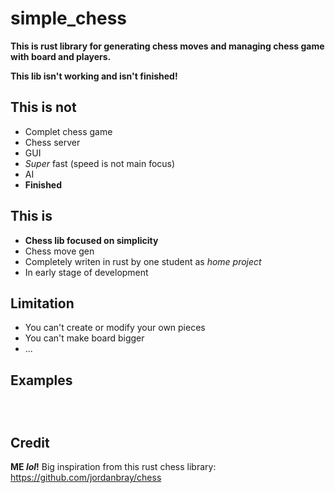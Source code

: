 # simple_chess

**This is rust library for generating chess moves and managing chess game with board and players.**

**This lib isn't working and isn't finished!**

## This is not
- Complet chess game
- Chess server
- GUI
- *Super* fast (speed is not main focus)
- AI
- **Finished**

## This is
- **Chess lib focused on simplicity**
- Chess move gen
- Completely writen in rust by one student as *home project*
- In early stage of development

## Limitation
- You can't create or modify your own pieces
- You can't make board bigger
- ...  

## Examples

```rust
```

```rust
```

```rust
```

## Credit
**ME *lol*!**
Big inspiration from this rust chess library: https://github.com/jordanbray/chess